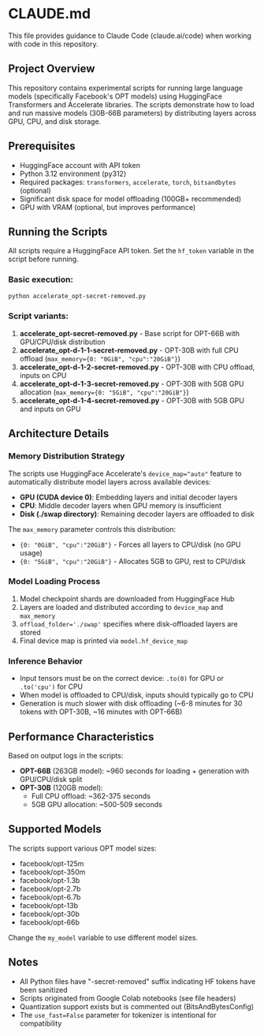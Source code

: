 # CLAUDE.md

This file provides guidance to Claude Code (claude.ai/code) when working with code in this repository.

## Project Overview

This repository contains experimental scripts for running large language models (specifically Facebook's OPT models) using HuggingFace Transformers and Accelerate libraries. The scripts demonstrate how to load and run massive models (30B-66B parameters) by distributing layers across GPU, CPU, and disk storage.

## Prerequisites

- HuggingFace account with API token
- Python 3.12 environment (py312)
- Required packages: `transformers`, `accelerate`, `torch`, `bitsandbytes` (optional)
- Significant disk space for model offloading (100GB+ recommended)
- GPU with VRAM (optional, but improves performance)

## Running the Scripts

All scripts require a HuggingFace API token. Set the `hf_token` variable in the script before running.

### Basic execution:
```bash
python accelerate_opt-secret-removed.py
```

### Script variants:

1. **accelerate_opt-secret-removed.py** - Base script for OPT-66B with GPU/CPU/disk distribution
2. **accelerate_opt-d-1-1-secret-removed.py** - OPT-30B with full CPU offload (`max_memory={0: "0GiB", "cpu":"20GiB"}`)
3. **accelerate_opt-d-1-2-secret-removed.py** - OPT-30B with CPU offload, inputs on CPU
4. **accelerate_opt-d-1-3-secret-removed.py** - OPT-30B with 5GB GPU allocation (`max_memory={0: "5GiB", "cpu":"20GiB"}`)
5. **accelerate_opt-d-1-4-secret-removed.py** - OPT-30B with 5GB GPU and inputs on GPU

## Architecture Details

### Memory Distribution Strategy

The scripts use HuggingFace Accelerate's `device_map="auto"` feature to automatically distribute model layers across available devices:

- **GPU (CUDA device 0)**: Embedding layers and initial decoder layers
- **CPU**: Middle decoder layers when GPU memory is insufficient
- **Disk (./swap directory)**: Remaining decoder layers are offloaded to disk

The `max_memory` parameter controls this distribution:
- `{0: "0GiB", "cpu":"20GiB"}` - Forces all layers to CPU/disk (no GPU usage)
- `{0: "5GiB", "cpu":"20GiB"}` - Allocates 5GB to GPU, rest to CPU/disk

### Model Loading Process

1. Model checkpoint shards are downloaded from HuggingFace Hub
2. Layers are loaded and distributed according to `device_map` and `max_memory`
3. `offload_folder='./swap'` specifies where disk-offloaded layers are stored
4. Final device map is printed via `model.hf_device_map`

### Inference Behavior

- Input tensors must be on the correct device: `.to(0)` for GPU or `.to('cpu')` for CPU
- When model is offloaded to CPU/disk, inputs should typically go to CPU
- Generation is much slower with disk offloading (~6-8 minutes for 30 tokens with OPT-30B, ~16 minutes with OPT-66B)

## Performance Characteristics

Based on output logs in the scripts:

- **OPT-66B** (263GB model): ~960 seconds for loading + generation with GPU/CPU/disk split
- **OPT-30B** (120GB model):
  - Full CPU offload: ~362-375 seconds
  - 5GB GPU allocation: ~500-509 seconds

## Supported Models

The scripts support various OPT model sizes:
- facebook/opt-125m
- facebook/opt-350m
- facebook/opt-1.3b
- facebook/opt-2.7b
- facebook/opt-6.7b
- facebook/opt-13b
- facebook/opt-30b
- facebook/opt-66b

Change the `my_model` variable to use different model sizes.

## Notes

- All Python files have "-secret-removed" suffix indicating HF tokens have been sanitized
- Scripts originated from Google Colab notebooks (see file headers)
- Quantization support exists but is commented out (BitsAndBytesConfig)
- The `use_fast=False` parameter for tokenizer is intentional for compatibility
